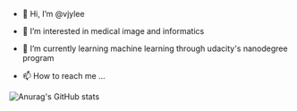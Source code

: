 - 👋 Hi, I’m @vjylee
- 👀 I’m interested in medical image and informatics
- 🌱 I’m currently learning machine learning through udacity's nanodegree program

- 📫 How to reach me ...

<!---
vjylee/vjylee is a ✨ special ✨ repository because its `README.md` (this file) appears on your GitHub profile.
You can click the Preview link to take a look at your changes.
--->
![Anurag's GitHub stats](https://github-readme-stats.vercel.app/api?username=vjylee&show_icons=true&theme=dark)
